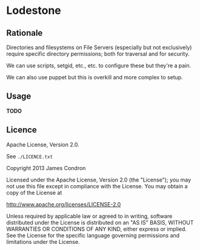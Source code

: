 Lodestone
==

Rationale
--

Directories and filesystems on File Servers (especially but not exclusively) require specific directory permissions; both for traversal and for security.

We can use scripts, setgid, etc., etc. to configure these but they're a pain.

We can also use puppet but this is overkill and more complex to setup.


Usage
--

**TODO**


Licence
--

Apache License, Version 2.0.

See `./LICENCE.txt`

Copyright 2013 James Condron

Licensed under the Apache License, Version 2.0 (the "License");
you may not use this file except in compliance with the License.
You may obtain a copy of the License at

 http://www.apache.org/licenses/LICENSE-2.0

Unless required by applicable law or agreed to in writing, software
distributed under the License is distributed on an "AS IS" BASIS,
WITHOUT WARRANTIES OR CONDITIONS OF ANY KIND, either express or implied.
See the License for the specific language governing permissions and
limitations under the License.